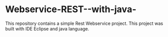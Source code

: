 # Webservice-REST--with-java-
This repository contains a simple Rest Webservice project. This project was built with IDE Eclipse  and java language.
